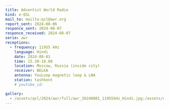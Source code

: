 ```yaml
---
title: Adventist World Radio
kind: e-QSL
mail_to: mailto:qsl@awr.org
report_sent: 2024-08-06
responce_sent: 2024-08-07
responce_received: 2024-08-07
serie: awr
receptions:
  - frequency: 11955 kHz
    language: Hindi
    date: 2024-08-01
    time: 15.30-18.00
    location: Moscow, Russia (inside city)
    receiver: BELKA
    antenna: YouLoop magnetic loop & LNA
    station: tashkent
    # youtube_id: 

gallery:
  - /assets/qsl/2024/awr/full/awr_20240801_11955kHz_Hindi.jpg:/assets/qsl/2024/awr/small/awr_20240801_11955kHz_Hindi.jpg
---
```

